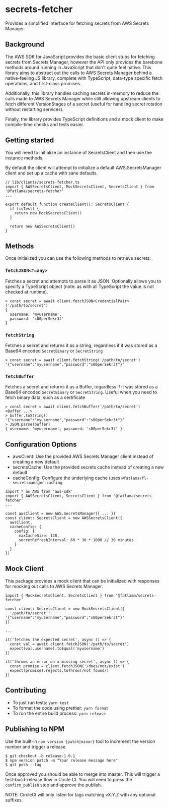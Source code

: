 # secrets-fetcher

Provides a simplified interface for fetching secrets from AWS Secrets Manager.

## Background

The AWS SDK for JavaScript provides the basic client stubs for fetching secrets from Secrets Manager, however the API
only provides the barebone methods around running in JavaScript that don't quite feel native. This library aims to
abstract out the calls to AWS Secrets Manager behind a native-feeling JS library, complete with TypeScript, data-type
specific fetch operations, and first-class promises.

Additionally, this library handles caching secrets in-memory to reduce the calls made to AWS Secrets Manager while
still allowing upstream clients to fetch different VersionStages of a secret (useful for handling secret rotation
without restarting services).

Finally, the library provides TypeScript definitions and a mock client to make compile-time checks and tests easier.

## Getting started

You will need to initialize an instance of SecretsClient and then use the instance methods.

By default the client will attempt to initialize a default AWS.SecretsManager client and set up a cache with sane
defaults.

```
// lib/clients/secrets-fetcher.ts
import { AWSSecretsClient, MockSecretsClient, SecretsClient } from '@fatlama/secrets-fetcher'
...

export default function createClient(): SecretsClient {
  if (isTest) {
    return new MockSecretsClient()
  }

  return new AWSSecretsClient()
}
```

## Methods

Once initialized you can use the following methods to retrieve secrets:

### `fetchJSON<T=any>`

Fetches a secret and attempts to parse it as JSON. Optionally allows you to specify a TypeScript object (note: as with
all TypeScript the value is not checked at runtime).

```
> const secret = await client.fetchJSON<CredentialPair>('/path/to/secret')
{
  username: 'myusername',
  password: 's00perSekr3t'
}
```

### `fetchString`

Fetches a secret and returns it as a string, regardless if it was stored as a Base64 encoded `SecretBinary` or
`SecretString`

```
> const secret = await client.fetchString('/path/to/secret')
'{"username":"myusername","password":"s00perSekr3t"}'
```

### `fetchBuffer`

Fetches a secret and returns it as a Buffer, regardless if it was stored as a Base64 encoded `SecretBinary` or
`SecretString`. Useful when you need to fetch binary data, such as a certificate

```
> const secret = await client.fetchBuffer('/path/to/secret')
<Buffer ...>
> buffer.toString()
'{"username":"myusername","password":"s00perSekr3t"}'
> JSON.parse(buffer)
{ username: 'myusername', password: 's00perSekr3t' }
```

## Configuration Options

* awsClient: Use the provided AWS Secrets Manager client instead of creating a new default
* secretsCache: Use the provided secrets cache instead of creating a new default
* cacheConfig: Configure the underlying cache (uses `@fatlama/fl-secretsmanager-caching`

```
import * as AWS from 'aws-sdk'
import { AWSSecretsClient, SecretsClient } from '@fatlama/secrets-fetcher'
...

const awsClient = new AWS.SecretsManager({ ... })
const client: SecretsClient = new AWSSecretsClient({
  awsClient,
  cacheConfig: {
    config: {
      maxCacheSize: 128,
      secretRefreshInterval: 60 * 30 * 1000 // 30 minutes
    }
  }
})
```

## Mock Client

This package provides a mock client that can be initialized with responses for mocking out calls to AWS Secrets Manager.

```
import { MockSecretsClient, SecretsClient } from '@fatlama/secrets-fetcher'

const client: SecretsClient = new MockSecretsClient({
  '/path/to/secret': '{"username":"myusername","password":"s00perSekr3t"}'
})

...

it('fetches the expected secret', async () => {
  const val = await client.fetchJSON('/path/to/secret')
  expect(val.username).toEqual('myusername')
})

it('throws an error on a missing secret', async () => {
  const promise = client.fetchJSON('/does/not/exist')
  expect(promise).rejects.toThrow(/not found/)
})
```

## Contributing

* To just run tests: `yarn test`
* To format the code using prettier: `yarn format`
* To run the entire build process: `yarn release`

## Publishing to NPM

Use the built-in `npm version {patch|minor}` tool to increment the version number and trigger a release

```
$ git checkout -b release-1.0.1
$ npm version patch -m "Your release message here"
$ git push --tag
```

Once approved you should be able to merge into master. This will trigger a test-build-release flow in Circle CI. You
will need to press the `confirm_publish` step and approve the publish.

NOTE: CircleCI will only listen for tags matching vX.Y.Z with any optional suffixes
